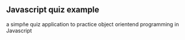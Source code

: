 ## Javascript quiz example

a simpñe quiz application to practice object orientend programming in Javascript